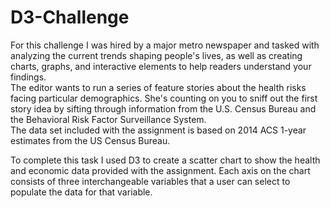 # D3-Challenge

For this challenge I was hired by a major metro newspaper and tasked with analyzing the current trends shaping people's lives, as well as creating charts, graphs, and interactive elements to help readers understand your findings.<br>
The editor wants to run a series of feature stories about the health risks facing particular demographics. She's counting on you to sniff out the first story idea by sifting through information from the U.S. Census Bureau and the Behavioral Risk Factor Surveillance System.<br>
The data set included with the assignment is based on 2014 ACS 1-year estimates from the US Census Bureau.<br>

To complete this task I used D3 to create a scatter chart to show the health and economic data provided with the assignment. Each axis on the chart consists of three interchangeable variables that a user can select to populate the data for that variable.

